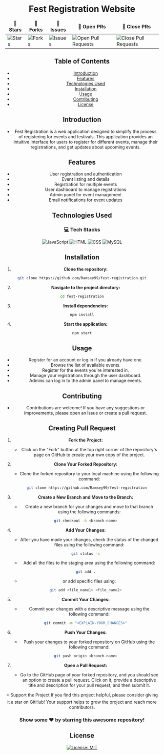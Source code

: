 <div align="center">
    
# Fest Registration Website

<table align="center">
    <thead align="center">
        <tr border: 1px;>
            <td><b>🌟 Stars</b></td>
            <td><b>🍴 Forks</b></td>
            <td><b>🐛 Issues</b></td>
            <td><b>🔔 Open PRs</b></td>
            <td><b>🔕 Close PRs</b></td>
        </tr>
     </thead>
    <tbody>
         <tr>
            <td><img alt="Stars" src="https://img.shields.io/github/stars/Ramsey99/fest-registration?style=flat&logo=github"/></td>
             <td><img alt="Forks" src="https://img.shields.io/github/forks/Ramsey99/fest-registration?style=flat&logo=github"/></td>
            <td><img alt="Issues" src="https://img.shields.io/github/issues/Ramsey99/fest-registration?style=flat&logo=github"/></td>
            <td><img alt="Open Pull Requests" src="https://img.shields.io/github/issues-pr/Ramsey99/fest-registration?style=flat&logo=github"/></td>
           <td><img alt="Close Pull Requests" src="https://img.shields.io/github/issues-pr-closed/Ramsey99/fest-registration?style=flat&color=critical&logo=github"/></td>
        </tr>
    </tbody>
</table>

## Table of Contents
* [Introduction](https://github.com/Ramsey99/fest-registration?tab=readme-ov-file#the-problem)
* [Features](https://github.com/Ramsey99/fest-registration?tab=readme-ov-file#features)
* [Technologies Used](https://github.com/Ramsey99/fest-registration?tab=readme-ov-file#technologies-used)
* [Installation](https://github.com/Ramsey99/fest-registration?tab=readme-ov-file#installation)
* [Usage](https://github.com/Ramsey99/fest-registration?tab=readme-ov-file#usage)
* [Contributing](https://github.com/Ramsey99/fest-registration?tab=readme-ov-file#contributing)
* [License](https://github.com/Ramsey99/fest-registration?tab=readme-ov-file#license)

## Introduction
- Fest Registration is a web application designed to simplify the process of registering for events and festivals. This application provides an intuitive interface for users to register for different events, manage their registrations, and get updates about upcoming events.

## Features
- User registration and authentication
- Event listing and details
- Registration for multiple events
- User dashboard to manage registrations
- Admin panel for event management
- Email notifications for event updates

## Technologies Used
### 💻 **Tech Stacks**

![JavaScript](https://img.shields.io/badge/JavaScript-%23F7DF1E.svg?style=for-the-badge&logo=javascript&logoColor=black)
![HTML](https://img.shields.io/badge/HTML-%23E34F26.svg?style=for-the-badge&logo=html5&logoColor=white)
![CSS](https://img.shields.io/badge/CSS-%231572B6.svg?style=for-the-badge&logo=css3&logoColor=white)
![MySQL](https://img.shields.io/badge/Mysql-FFCA28?style=for-the-badge&logo=mysql&logoColor=black)


## Installation
1. **Clone the repository:**
```sh
git clone https://github.com/Ramsey99/fest-registration.git
```

2. **Navigate to the project directory:**
```sh
cd fest-registration
```

3. **Install dependencies:**
```sh
npm install
```

4. **Start the application:**
```sh
npm start
```

## Usage
- Register for an account or log in if you already have one.
- Browse the list of available events.
- Register for the events you're interested in.
- Manage your registrations through the user dashboard.
- Admins can log in to the admin panel to manage events.

## Contributing
- Contributions are welcome! If you have any suggestions or improvements, please open an issue or create a pull request.

## Creating Pull Request
1. **Fork the Project:**
    - Click on the "Fork" button at the top right corner of the repository's page on GitHub to create your own copy of the project.

2. **Clone Your Forked Repository:**
    - Clone the forked repository to your local machine using the following command:
    ```sh
     git clone https://github.com/Ramsey99/fest-registration
    ```

3. **Create a New Branch and Move to the Branch:**
    - Create a new branch for your changes and move to that branch using the following commands:
    ```sh
    git checkout -b <branch-name>
    ```

4. **Add Your Changes:**
    - After you have made your changes, check the status of the changed files using the following command:
    ```sh
    git status -s
    ```
    - Add all the files to the staging area using the following command:
    ```sh
    git add .
    ```
    - or add specific files using:
    ```sh
    git add <file_name1> <file_name2>
    ```

5. **Commit Your Changes:**
    - Commit your changes with a descriptive message using the following command:
    ```sh
    git commit -m "<EXPLAIN-YOUR_CHANGES>"
    ```

6. **Push Your Changes:**
    - Push your changes to your forked repository on GitHub using the following command:
    ```sh
    git push origin <branch-name>
    ```

7. **Open a Pull Request:**
    - Go to the GitHub page of your forked repository, and you should see an option to create a pull request. Click on it, provide a descriptive title and description for your pull request, and then submit it.

⭐️ Support the Project
If you find this project helpful, please consider giving it a star on GitHub! Your support helps to grow the project and reach more contributors.

### Show some ❤️ by starring this awesome repository!

## License
[![License: MIT](https://img.shields.io/badge/License-MIT-yellow.svg)](https://opensource.org/licenses/MIT)
</div>

